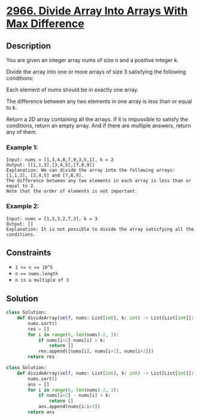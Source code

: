 # [2966. Divide Array Into Arrays With Max Difference](https://leetcode.com/problems/divide-array-into-arrays-with-max-difference/description/?envType=daily-question&envId=2024-02-01)

## Description

You are given an integer array nums of size n and a positive integer k.

Divide the array into one or more arrays of size 3 satisfying the following conditions:

Each element of nums should be in exactly one array.

The difference between any two elements in one array is less than or equal to k.

Return a 2D array containing all the arrays. If it is impossible to satisfy the conditions, return an empty array. And if there are multiple answers, return any of them.


### Example 1:

```
Input: nums = [1,3,4,8,7,9,3,5,1], k = 2
Output: [[1,1,3],[3,4,5],[7,8,9]]
Explanation: We can divide the array into the following arrays: [1,1,3], [3,4,5] and [7,8,9].
The difference between any two elements in each array is less than or equal to 2.
Note that the order of elements is not important.
```

### Example 2:

```
Input: nums = [1,3,3,2,7,3], k = 3
Output: []
Explanation: It is not possible to divide the array satisfying all the conditions.
```

## Constraints

- `1 <= n <= 10^5`
- `n == nums.length`
- `n is a multiple of 3`


## Solution

```python
class Solution:
    def divideArray(self, nums: List[int], k: int) -> List[List[int]]:
        nums.sort()
        res = []
        for i in range(0, len(nums)-2, 3):
            if nums[i+2]-nums[i] > k:
                return []
            res.append([nums[i], nums[i+1], nums[i+2]])
        return res

class Solution:
    def divideArray(self, nums: List[int], k: int) -> List[List[int]]:
        nums.sort()
        ans = []
        for i in range(0, len(nums)-2, 3):
            if nums[i+2] - nums[i] > k:
                return []
            ans.append(nums[i:i+3])
        return ans
```